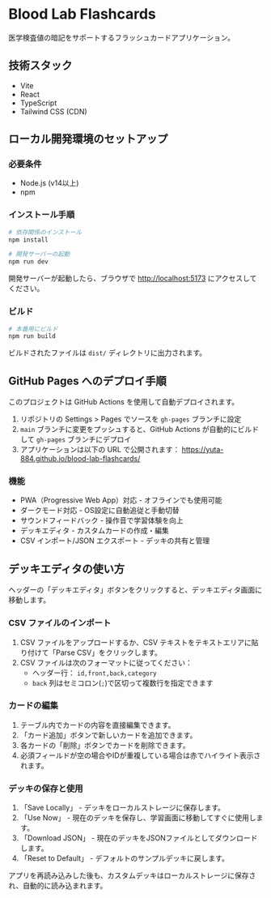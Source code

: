 # Blood Lab Flashcards

医学検査値の暗記をサポートするフラッシュカードアプリケーション。

## 技術スタック

- Vite
- React
- TypeScript
- Tailwind CSS (CDN)

## ローカル開発環境のセットアップ

### 必要条件

- Node.js (v14以上)
- npm

### インストール手順

```bash
# 依存関係のインストール
npm install

# 開発サーバーの起動
npm run dev
```

開発サーバーが起動したら、ブラウザで [http://localhost:5173](http://localhost:5173) にアクセスしてください。

### ビルド

```bash
# 本番用にビルド
npm run build
```

ビルドされたファイルは `dist/` ディレクトリに出力されます。

## GitHub Pages へのデプロイ手順

このプロジェクトは GitHub Actions を使用して自動デプロイされます。

1. リポジトリの Settings > Pages でソースを `gh-pages` ブランチに設定
2. `main` ブランチに変更をプッシュすると、GitHub Actions が自動的にビルドして `gh-pages` ブランチにデプロイ
3. アプリケーションは以下の URL で公開されます：
   https://yuta-884.github.io/blood-lab-flashcards/

### 機能

- PWA（Progressive Web App）対応 - オフラインでも使用可能
- ダークモード対応 - OS設定に自動追従と手動切替
- サウンドフィードバック - 操作音で学習体験を向上
- デッキエディタ - カスタムカードの作成・編集
- CSV インポート/JSON エクスポート - デッキの共有と管理

## デッキエディタの使い方

ヘッダーの「デッキエディタ」ボタンをクリックすると、デッキエディタ画面に移動します。

### CSV ファイルのインポート

1. CSV ファイルをアップロードするか、CSV テキストをテキストエリアに貼り付けて「Parse CSV」をクリックします。
2. CSV ファイルは次のフォーマットに従ってください：
   - ヘッダー行： `id,front,back,category`
   - `back` 列はセミコロン(`;`)で区切って複数行を指定できます

### カードの編集

1. テーブル内でカードの内容を直接編集できます。
2. 「カード追加」ボタンで新しいカードを追加できます。
3. 各カードの「削除」ボタンでカードを削除できます。
4. 必須フィールドが空の場合やIDが重複している場合は赤でハイライト表示されます。

### デッキの保存と使用

1. 「Save Locally」 - デッキをローカルストレージに保存します。
2. 「Use Now」 - 現在のデッキを保存し、学習画面に移動してすぐに使用します。
3. 「Download JSON」 - 現在のデッキをJSONファイルとしてダウンロードします。
4. 「Reset to Default」 - デフォルトのサンプルデッキに戻します。

アプリを再読み込みした後も、カスタムデッキはローカルストレージに保存され、自動的に読み込まれます。
